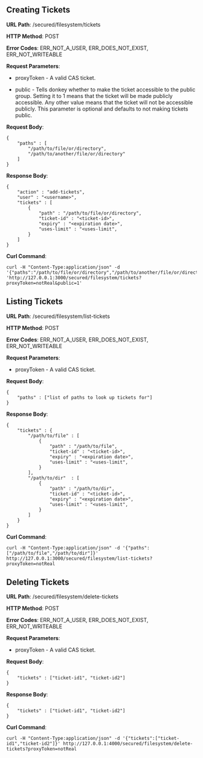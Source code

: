 Creating Tickets
----------------
__URL Path__: /secured/filesystem/tickets

__HTTP Method__: POST

__Error Codes__: ERR_NOT_A_USER, ERR_DOES_NOT_EXIST, ERR_NOT_WRITEABLE

__Request Parameters__:
* proxyToken - A valid CAS ticket.

* public - Tells donkey whether to make the ticket accessible to the public group.
           Setting it to 1 means that the ticket will be made publicly accessible. Any other value
           means that the ticket will not be accessible publicly. This parameter is optional and
           defaults to not making tickets public.

__Request Body__:

    {
        "paths" : [
            "/path/to/file/or/directory",
            "/path/to/another/file/or/directory"
        ]
    }

__Response Body__:

    {
        "action" : "add-tickets",
        "user" : "<username>",
        "tickets" : [
            {
                "path" : "/path/to/file/or/directory",
                "ticket-id" : "<ticket-id>",
                "expiry" : "<expiration date>",
                "uses-limit" : "<uses-limit",
            }
        ]
    }

__Curl Command__:

    curl -H "Content-Type:application/json" -d '{"paths":"/path/to/file/or/directory","/path/to/another/file/or/directory"]}' 'http://127.0.0.1:3000/secured/filesystem/tickets?proxyToken=notReal&public=1'


Listing Tickets
---------------
__URL Path__: /secured/filesystem/list-tickets

__HTTP Method__: POST

__Error Codes__: ERR_NOT_A_USER, ERR_DOES_NOT_EXIST, ERR_NOT_WRITEABLE

__Request Parameters__:
* proxyToken - A valid CAS ticket.

__Request Body__:

    {
        "paths" : ["list of paths to look up tickets for"]
    }

__Response Body__:

    {
        "tickets" : {
            "/path/to/file" : [
                {
                    "path" : "/path/to/file",
                    "ticket-id" : "<ticket-id>",
                    "expiry" : "<expiration date>",
                    "uses-limit" : "<uses-limit",
                }
            ],
            "/path/to/dir"  : [
                {
                    "path" : "/path/to/dir",
                    "ticket-id" : "<ticket-id>",
                    "expiry" : "<expiration date>",
                    "uses-limit" : "<uses-limit",
                }
            ]
        }
    }

__Curl Command__:

    curl -H "Content-Type:application/json" -d '{"paths":["/path/to/file","/path/to/dir"]}' http://127.0.0.1:3000/secured/filesystem/list-tickets?proxyToken=notReal


Deleting Tickets
----------------
__URL Path__: /secured/filesystem/delete-tickets

__HTTP Method__: POST

__Error Codes__: ERR_NOT_A_USER, ERR_DOES_NOT_EXIST, ERR_NOT_WRITEABLE

__Request Parameters__:
* proxyToken - A valid CAS ticket.

__Request Body__:

    {
        "tickets" : ["ticket-id1", "ticket-id2"]
    }

__Response Body__:

    {
        "tickets" : ["ticket-id1", "ticket-id2"]
    }

__Curl Command__:

    curl -H "Content-Type:application/json" -d '{"tickets":["ticket-id1","ticket-id2"]}' http://127.0.0.1:4000/secured/filesystem/delete-tickets?proxyToken=notReal

